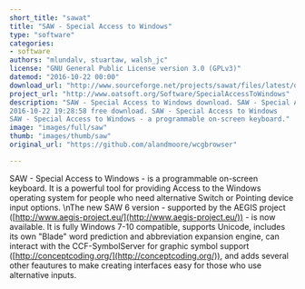 ```yaml
---
short_title: "sawat" 
title: "SAW - Special Access to Windows" 
type: "software" 
categories:
- software
authors: "mlundalv, stuartaw, walsh_jc" 
license: "GNU General Public License version 3.0 (GPLv3)" 
datemod: "2016-10-22 00:00" 
download_url: "http://www.sourceforge.net/projects/sawat/files/latest/download" 
project_url: "http://www.oatsoft.org/Software/SpecialAccessToWindows" 
description: "SAW - Special Access to Windows download. SAW - Special Access to Windows
2016-10-22 19:28:58 free download. SAW - Special Access to Windows
SAW - Special Access to Windows - a programmable on-screen keyboard." 
image: "images/full/saw" 
thumb: "images/thumb/saw" 
original_url: "https://github.com/alandmoore/wcgbrowser" 

---
```

SAW - Special Access to Windows - is a programmable on-screen keyboard.
It is a powerful tool for providing Access to the Windows operating system
for people who need alternative Switch or Pointing device input options.
\nThe new SAW 6 version - supported by the AEGIS project
([http://www.aegis-project.eu/](http://www.aegis-project.eu/)) - is now
available. It is fully Windows 7-10 compatible, supports Unicode,
includes its own \"Blade\" word prediction and abbreviation expansion engine,
can interact with the CCF-SymbolServer for graphic symbol support
([http://conceptcoding.org/](http://conceptcoding.org/)), and adds several
other feautures to make creating interfaces easy for those who use alternative
inputs.
